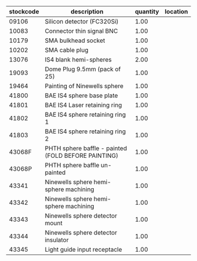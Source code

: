 |stockcode|description|quantity|location|
|---------|-----------|--------|--------|
|09106|Silicon detector (FC320Si)|1.00||
|10083|Connector thin signal BNC|1.00||
|10179|SMA bulkhead socket|1.00||
|10202|SMA cable plug|1.00||
|13076|IS4 blank hemi-spheres|2.00||
|19093|Dome Plug 9.5mm (pack of 25)|1.00||
|19464|Painting of Ninewells sphere|1.00||
|41800|BAE IS4 sphere base plate|1.00||
|41801|BAE IS4 Laser retaining ring|1.00||
|41802|BAE IS4 sphere retaining ring 1|1.00||
|41803|BAE IS4 sphere retaining ring 2|1.00||
|43068F|PHTH sphere baffle - painted (FOLD BEFORE PAINTING)|1.00||
|43068P|PHTH sphere baffle un-painted|1.00||
|43341|Ninewells sphere hemi-sphere machining|1.00||
|43342|Ninewells sphere hemi-sphere machining|1.00||
|43343|Ninewells sphere detector mount|1.00||
|43344|Ninewells sphere detector insulator|1.00||
|43345|Light guide input receptacle|1.00||
